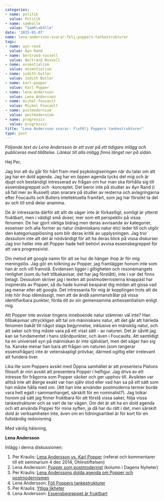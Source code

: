 ```yaml
---
categories:
- name: politik
  value: Politik
- name: samhalle
  value: "Samh\xE4lle"
date: '2015-01-07'
name: lena-andersson-svarar-folj-poppers-tankestrukturer
tags:
- name: ayn-rand
  value: Ayn Rand
- name: bertrand-russell
  value: Bertrand Russell
- name: essentialism
  value: essentialism
- name: judith-butler
  value: Judith Butler
- name: karl-popper
  value: Karl Popper
- name: lena-andersson
  value: Lena Andersson
- name: michel-foucault
  value: Michel Foucault
- name: postmodernism
  value: postmodernism
- name: progressiv
  value: progressiv
title: "Lena Andersson svarar: F\xF6lj Poppers tankestrukturer"
type: post
---
```

*Följande text av Lena Andersson är ett svar på ett tidigare inlägg och publiceras med tillåtelse. Länkar till alla inlägg finns längst ner på sidan.*

Hej Per,

Jag tror att du går för hårt fram med psykologiseringen när du talar om att jag har en dold agenda. Jag har en öppen agenda tycks det mig och är djupt och beständigt intresserad av frågan om hur man ska förhålla sig till essensbegreppet och -konceptet. Det beror inte på studier av Ayn Rand (i så fall mer av Russell) utan snarare på studier av resterna och avlagringarna efter Foucaults och Butlers intellektuella framfart, som jag har försökt ta del av och till små delar anamma.

De är intressanta därför att allt de säger inte är förkastligt, somligt är ytterst fruktbart, men i väldigt små doser, mer som ett perspektiv på vissa fenomen. De har gjort viktiga bidrag men deras avvisande av kategorier, essenser och alla former av natur (människans natur etc) leder till och utgör den kategoriupplösning som blir deras kritik av upplysningen. Jag tror dessutom inte att det är nödvändigt för att ha deras blick på vissa diskurser. Jag tror heller inte att Popper hade helt behövt avvisa essensbegreppet för att vara progressivist.



Din metod att googla namn för att se hur de hänger ihop är för mig meningslös. Jag gör en tolkning av Popper, jag framlägger honom inte som han är och vill framstå. Evidensen ligger i giltigheten och resonemangets rimlighet (som du helt tillbakavisar, det har jag förstått), inte i var det finns belagt. Dessutom skriver jag i texten att postmodernisterna knappast har inspirerats av Popper, så du hade kunnat besparat dig mödan att gissa vad jag menar eller att googla. Det intressanta för mig är kopplingen trots att de inte hör ihop idémässigt, men att de ändå sammanstrålar på vissa identifierbara punkter, förda dit av sin gemensamma antiessentialism enligt mig.

Att Popper inte avvisar tingens inneboende natur stämmer väl inte? Han tillbakavisar uttryckligen allt tal om människans natur, att det går att härleda fenomen bakåt till något slags begynnelse, inklusive en mänsklig natur, och att saker och ting måste vara på ett visst sätt - av naturen. Det är såvitt jag kan se fundamentet i hans ståndpunkter, och även i Foucaults. Att samtidigt ha en universell syn på människan är inte självklart, men det säger han sig ha. Kanske menar han bara att frågan om naturen (som tangerar essensfrågan) inte är vetenskapligt prövbar, därmed ogiltig eller irrelevant att fundera över.

Lika lite som Poppers avsikt med Öppna samhället är att presentera Platons filosofi är min avsikt att presentera Popper i helfigur. Jag drivs av ett intresse för frågorna som Popper väcker och ger upphov till. Avsikten var alltså inte att återge exakt var han själv stod eller vad han sa på ett sätt som han måste hålla med om. (Att han inte använder postmoderna termer borde vara helt egalt i sammanhanget, särskilt för en nominalist?). Jag tolkar honom på sätt jag finner fruktbara för att förstå vissa saker, följa vissa tankestrukturer och se vart de tar vägen. Om det är att ha en dold agenda och att använda Popper för mina syften, ja då har du rätt i det, men särskilt dold är verksamheten inte, även om en tidningsartikel är för kort för en fullständig redovisning.

Med vänlig hälsning,

**Lena Andersson**

Inlägg i denna diskussionen:

1. Per Kraulis: [Lena Andersson vs. Karl Popper](/2014/12/05/lena-andersson-vs-karl-popper/) (referat och kommentarer till ett seminarium 4 dec 2014, Ohlinstiftelsen)
2. Lena Andersson: [Popper som postmodernist](http://www.dn.se/ledare/kolumner/lena-andersson-popper-som-postmodernist/) (kolumn i Dagens Nyheter)
3. Per Kraulis: [Lena Anderssons dolda agenda om Popper och postmodernismen](/2015/01/04/lena-anderssons-dolda-agenda-om-popper-och-postmodernismen/)
4. Lena Andersson: [Följ Poppers tankestrukturer](/2015/01/07/lena-andersson-svarar-folj-poppers-tankestrukturer/)
5. Per Kraulis: [Ytliga likheter](/2015/01/08/svar-till-lena-andersson-ytliga-likheter/)
6. Lena Andersson: [Essensbegreppet är fruktbart](/2015/01/09/lena-andersson-avslutar-essensbegreppet-ar-fruktbart/)
